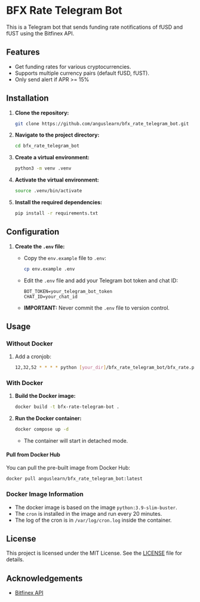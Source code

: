 # BFX Rate Telegram Bot

This is a Telegram bot that sends funding rate notifications of fUSD and fUST using the Bitfinex API.

## Features

-   Get funding rates for various cryptocurrencies.
-   Supports multiple currency pairs (default fUSD, fUST).
-   Only send alert if APR >= 15%

## Installation

1.  **Clone the repository:**
    ```sh
    git clone https://github.com/anguslearn/bfx_rate_telegram_bot.git
    ```

2.  **Navigate to the project directory:**
    ```sh
    cd bfx_rate_telegram_bot
    ```

3.  **Create a virtual environment:**
    ```sh
    python3 -m venv .venv
    ```

4.  **Activate the virtual environment:**
    ```sh
    source .venv/bin/activate
    ```

5.  **Install the required dependencies:**
    ```sh
    pip install -r requirements.txt
    ```

## Configuration

1.  **Create the `.env` file:**

    *   Copy the `env.example` file to `.env`:
        ```sh
        cp env.example .env
        ```
    *   Edit the `.env` file and add your Telegram bot token and chat ID:

        ```env
        BOT_TOKEN=your_telegram_bot_token
        CHAT_ID=your_chat_id
        ```

    *   **IMPORTANT:** Never commit the `.env` file to version control.

## Usage

### Without Docker

1. Add a cronjob:
    ```sh
    12,32,52 * * * * python [your_dir]/bfx_rate_telegram_bot/bfx_rate.py
    ```

### With Docker

1.  **Build the Docker image:**
    ```sh
    docker build -t bfx-rate-telegram-bot .
    ```

2.  **Run the Docker container:**

    ```sh
    docker compose up -d
    ```
    * The container will start in detached mode.

#### Pull from Docker Hub

You can pull the pre-built image from Docker Hub:

```bash
docker pull anguslearn/bfx_rate_telegram_bot:latest
```

### Docker Image Information
* The docker image is based on the image `python:3.9-slim-buster`.
* The `cron` is installed in the image and run every 20 minutes.
* The log of the cron is in `/var/log/cron.log` inside the container.

## License

This project is licensed under the MIT License. See the [LICENSE](LICENSE) file for details.

## Acknowledgements

-   [Bitfinex API](https://docs.bitfinex.com/docs)
